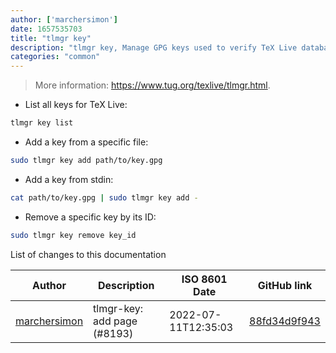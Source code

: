 ```yaml
---
author: ['marchersimon']
date: 1657535703
title: "tlmgr key"
description: "tlmgr key, Manage GPG keys used to verify TeX Live databases."
categories: "common"
---
```

> More information: <https://www.tug.org/texlive/tlmgr.html>.

- List all keys for TeX Live:

```bash
tlmgr key list
```

- Add a key from a specific file:

```bash
sudo tlmgr key add path/to/key.gpg
```

- Add a key from stdin:

```bash
cat path/to/key.gpg | sudo tlmgr key add -
```

- Remove a specific key by its ID:

```bash
sudo tlmgr key remove key_id
```
List of changes to this documentation


Author | Description | ISO 8601 Date | GitHub link
------|-----|-----|-----
[marchersimon](mailto:50295997+marchersimon@users.noreply.github.com) | tlmgr-key: add page (#8193) | 2022-07-11T12:35:03 | [88fd34d9f943](https://github.com/tldr-pages/tldr/commit/88fd34d9f9436f13f2b7ea2e46f01d82c2fe7a26)

